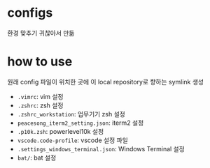# configs
환경 맞추기 귀찮아서 만듦

# how to use
원래 config 파일이 위치한 곳에 이 local repository로 향하는 symlink 생성

* `.vimrc`: vim 설정
* `.zshrc`: zsh 설정
* `.zshrc_workstation`: 업무기기 zsh 설정
* `peacesong_iterm2_setting.json`: iterm2 설정
* `.p10k.zsh`: powerlevel10k 설정
* `vscode.code-profile`: vscode 설정 파일
* `.settings_windows_terminal.json`: Windows Terminal 설정
* `bat/`: bat 설정
